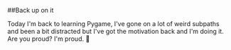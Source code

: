 ##Back up on it

Today I'm back to learning Pygame, I've gone on a lot of weird subpaths and been a bit distracted but I've got the motivation back and I'm doing it.
Are you proud? I'm proud. :cookie:



